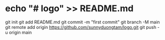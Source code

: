 # echo "# logo" >> README.md
git init
git add README.md
git commit -m "first commit"
git branch -M main
git remote add origin https://github.com/sunnyduongtam/logo.git
git push -u origin main
